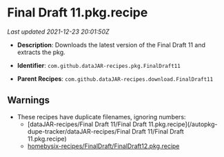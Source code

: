 # Final Draft 11.pkg.recipe

_Last updated 2021-12-23 20:01:50Z_

- **Description**: Downloads the latest version of the Final Draft 11 and extracts the pkg.

- **Identifier**: `com.github.dataJAR-recipes.pkg.FinalDraft11`

- **Parent Recipes**: `com.github.dataJAR-recipes.download.FinalDraft11`


## Warnings

- These recipes have duplicate filenames, ignoring numbers:
    - [dataJAR-recipes/Final Draft 11/Final Draft 11.pkg.recipe](/autopkg-dupe-tracker/dataJAR-recipes/Final Draft 11/Final Draft 11.pkg.recipe)
    - [homebysix-recipes/FinalDraft/FinalDraft12.pkg.recipe](/autopkg-dupe-tracker/homebysix-recipes/FinalDraft/FinalDraft12.pkg.recipe)